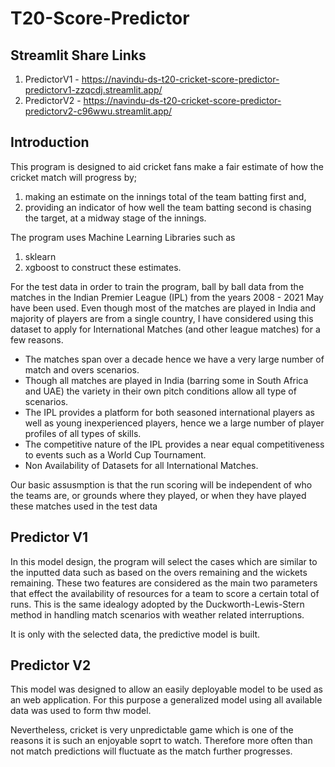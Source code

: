 # T20-Score-Predictor

## Streamlit Share Links
1. PredictorV1 - https://navindu-ds-t20-cricket-score-predictor-predictorv1-zzqcdj.streamlit.app/
2. PredictorV2 - https://navindu-ds-t20-cricket-score-predictor-predictorv2-c96wwu.streamlit.app/

## Introduction
This program is designed to aid cricket fans make a fair estimate of how the cricket match will progress by; 
1. making an estimate on the innings total of the team batting first and,
2. providing an indicator of how well the team batting second is chasing the target,
at a midway stage of the innings.

The program uses Machine Learning Libraries such as 
1. sklearn
2. xgboost
to construct these estimates.

For the test data in order to train the program, ball by ball data from the matches in the Indian Premier League (IPL) from the years 2008 - 2021 May have been used. Even though most of the matches are played in India and majority of players are from a single country, I have considered using this dataset to apply for International Matches (and other league matches) for a few reasons. 
* The matches span over a decade hence we have a very large number of match and overs scenarios.
* Though all matches are played in India (barring some in South Africa and UAE) the variety in their own pitch conditions allow all type of scenarios.
* The IPL provides a platform for both seasoned international players as well as young inexperienced players, hence we a large number of player profiles of all types of skills.
* The competitive nature of the IPL provides a near equal competitiveness to events such as a World Cup Tournament.
* Non Availability of Datasets for all International Matches.

Our basic assusmption is that the run scoring will be independent of who the teams are, or grounds where they played, or when they have played these matches used in the test data

## Predictor V1

In this model design, the program will select the cases which are similar to the inputted data such as based on the overs remaining and the wickets remaining. These two features are considered as the main two parameters that effect the availability of resources for a team to score a certain total of runs. This is the same idealogy adopted by the Duckworth-Lewis-Stern method in handling match scenarios with weather related interruptions. 

It is only with the selected data, the predictive model is built.

## Predictor V2

This model was designed to allow an easily deployable model to be used as an web application. For this purpose a generalized model using all available data was used to form thw model.

Nevertheless, cricket is very unpredictable game which is one of the reasons it is such an enjoyable soprt to watch. Therefore more often than not match predictions will fluctuate as the match further progresses.
